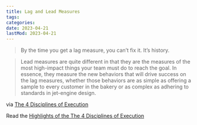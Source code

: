 ```yaml
---
title: Lag and Lead Measures
tags:
categories:
date: 2023-04-21
lastMod: 2023-04-21
---
```

> By the time you get a lag measure, you can’t fix it. It’s history.

> Lead measures are quite different in that they are the measures of the most high-impact things your team must do to reach the goal. In essence, they measure the new behaviors that will drive success on the lag measures, whether those behaviors are as simple as offering a sample to every customer in the bakery or as complex as adhering to standards in jet-engine design.

via [The 4 Disciplines of Execution](http://play.google.com/books/reader?id=VprjCwAAQBAJ)

Read the [Highlights of the The 4 Disciplines of Execution](https://manojnayak.notion.site/The-4-Disciplines-of-Execution-India-South-Asia-Edition-f1b5e89c579a4401a37872d0d8eb1f49)
